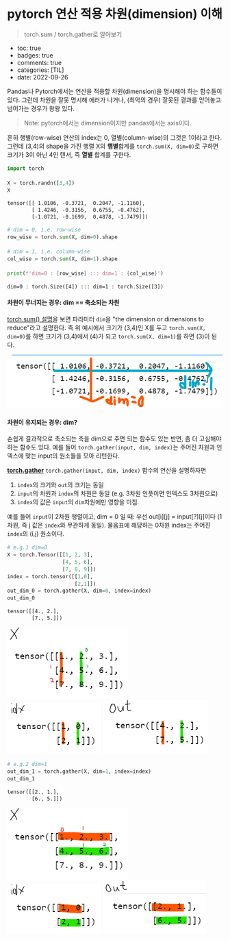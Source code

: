 # pytorch 연산 적용 차원(dimension) 이해
> torch.sum / torch.gather로 알아보기

- toc: true
- badges: true
- comments: true
- categories: [TIL]
- date: 2022-09-26

Pandas나 Pytorch에서는 연산을 적용할 차원(dimension)을 명시해야 하는 함수들이 있다. 그런데 차원을 잘못 명시해 에러가 나거나, (최악의 경우) 잘못된 결과를 얻어놓고 넘어가는 경우가 왕왕 있다.

> Note: pytorch에서는 dimension이지만 pandas에서는 axis이다. 

흔히 행별(row-wise) 연산의 index는 0, 열별(column-wise)의 그것은 1이라고 한다. 그런데 (3,4)의 shape을 가진 행렬 X의 **행별**합계를 `torch.sum(X, dim=0)`로 구하면 크기가 3이 아닌 4인 텐서, 즉 **열별** 합계를 구한다.


```python
import torch

X = torch.randn([3,4])
X
```




    tensor([[ 1.0106, -0.3721,  0.2047, -1.1160],
            [ 1.4246, -0.3156,  0.6755, -0.4762],
            [-1.0721, -0.1699,  0.4878, -1.7479]])




```python
# dim = 0, i.e. row-wise
row_wise = torch.sum(X, dim=0).shape

# dim = 1, i.e. column-wise
col_wise = torch.sum(X, dim=1).shape

print(f'dim=0 : {row_wise} ::: dim=1 : {col_wise}')
```

    dim=0 : torch.Size([4]) ::: dim=1 : torch.Size([3])


#### 차원이 무너지는 경우: dim == 축소되는 차원

[torch.sum() 설명](https://pytorch.org/docs/stable/generated/torch.sum.html?highlight=torch%20sum#torch.sum)을 보면 파라미터 `dim`을  "the dimension or dimensions to reduce"라고 설명한다. 즉 위 예시에서 크기가 (3,4)인 X를 두고 `torch.sum(X, dim=0)`를 하면 크기가 (3,4)에서 (4)가 되고 `torch.sum(X, dim=1)`를 하면 (3)이 된다.

![matrix img](notebooks_images/dim-2d.png)

#### 차원이 유지되는 경우: dim?

손쉽게 결과적으로 축소되는 축을 dim으로 주면 되는 함수도 있는 반면, 좀 더 고심해야 하는 함수도 있다. 예를 들어 `torch.gather(input, dim, index)`는 주어진 차원과 인덱스에 맞는 input의 원소들을 모아 리턴한다.  

[**torch.gather**](https://pytorch.org/docs/stable/generated/torch.gather.html)
`torch.gather(input, dim, index)` 함수의 연산을 설명하자면
1. `index`의 크기와 `out`의 크기는 동일 
2. `input`의 차원과 `index`의 차원은 동일 (e.g. 3차원 인풋이면 인덱스도 3차원으로)
3. `index`의 값은 `input`의 `dim`차원에만 영향을 미침. 

예를 들어 `input`이 2차원 행렬이고, dim = 0 일 때: 우선 out[i][j] = input[?][j]이다 (1차원, 즉 j 값은 `index`와 무관하게 동일). 물음표에 해당하는 0차원 index는 주어진 `index`의 (i,j) 원소이다.  




```python
# e.g.1 dim=0
X = torch.Tensor([[1, 2, 3],
                  [4, 5, 6],
                  [7, 8, 9]])
index = torch.tensor([[1,0],
                      [2,1]])
out_dim_0 = torch.gather(X, dim=0, index=index)
out_dim_0

```




    tensor([[4., 2.],
            [7., 5.]])




![img1](notebooks_images/dim-1.png)
![img2](notebooks_images/dim-2.png)
![img3](notebooks_images/dim-3.png)



```python
# e.g.2 dim=1
out_dim_1 = torch.gather(X, dim=1, index=index)
out_dim_1
```




    tensor([[2., 1.],
            [6., 5.]])



![img4](notebooks_images/dim-4.png)
![img5](notebooks_images/dim-5.png)
![img6](notebooks_images/dim-6.png)
